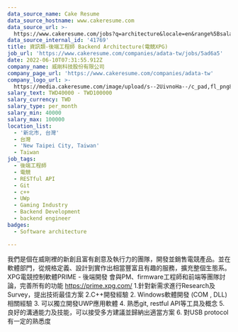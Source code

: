 ```yaml
---
data_source_name: Cake Resume
data_source_hostname: www.cakeresume.com
data_source_url: >-
  https://www.cakeresume.com/jobs?q=architecture&locale=en&range%5Bsalary_range%5D%5Bmin%5D=1000000&page=4
data_source_internal_id: '41769'
title: 資訊類-後端工程師 Backend Architecture(電競XPG)
job_url: 'https://www.cakeresume.com/companies/adata-tw/jobs/5ad6a5'
date: 2022-06-10T07:31:55.912Z
company_name: 威剛科技股份有限公司
company_page_url: 'https://www.cakeresume.com/companies/adata-tw'
company_logo_url: >-
  https://media.cakeresume.com/image/upload/s--2UivnoHa--/c_pad,fl_png8,h_200,w_200/v1646730026/h0iwqasgiqfgrvh4eik8.png
salary_text: TWD40000 - TWD100000
salary_currency: TWD
salary_type: per_month
salary_min: 40000
salary_max: 100000
location_list:
  - '新北市, 台灣'
  - 台灣
  - 'New Taipei City, Taiwan'
  - Taiwan
job_tags:
  - 後端工程師
  - 電競
  - RESTful API
  - Git
  - c++
  - UWp
  - Gaming Industry
  - Backend Development
  - backend engineer
badges:
  - Software architecture

---
```


我們是個在威剛裡的新創且富有創意及執行力的團隊，開發並銷售電競產品。並在軟體部門，從規格定義、設計到實作出相當豐富且有趣的服務，擴充整個生態系。 XPG電競控制軟體PRIME - 後端開發 會與PM、firmware工程師和前端等團隊討論，完善所有的功能 https://prime.xpg.com/ 1.針對新需求進行Research及Survey，提出技術最佳方案 2.C++開發經驗 2. Windows軟體開發 (COM , DLL)相關經驗 3. 可以獨立開發UWP應用軟體 4. 熟悉git, restful API等工具及概念 5. 良好的溝通能力及技能，可以接受多方建議並歸納出適當方案 6. 對USB protocol有一定的熟悉度